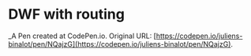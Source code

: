 # DWF with routing
 _A Pen created at CodePen.io. Original URL: [https://codepen.io/juliens-binalot/pen/NQajzG](https://codepen.io/juliens-binalot/pen/NQajzG).

 